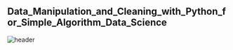 ## Data_Manipulation_and_Cleaning_with_Python_for_Simple_Algorithm_Data_Science

![header](https://hermes.dio.me/articles/cover/7a09c3f2-e86b-49e1-b88f-6779a554feb6.png)
